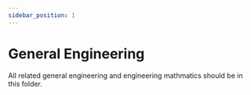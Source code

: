 ```yaml
---
sidebar_position: 1
---
```


# General Engineering

All related general engineering and engineering mathmatics should be in this folder.
